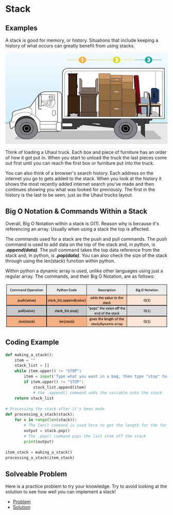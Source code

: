 # **Stack**
## **Examples**

A stack is good for memory, or history. Situations that include keeping a history of what occurs can greatly benefit from using stacks.

![](images/Uhaul_CrossSection.jpg)

Think of loading a Uhaul truck. Each box and piece of furniture has an order of how it got put in. When you start to unload the truck the last pieces come out first until you can reach the first box or furniture put into the truck.

You can also think of a browser's search history. Each address on the internet you go to gets added to the stack. When you look at the history it shows the most recently added internet search you've made and then continues showing you what was looked for previously. The first in the history is the last to be seen, just as the Uhaul trucks layout.

## **Big O Notation & Commands Within a Stack**
Overall, Big O Notation within a stack is O(1). Reason why is because it's referencing an array. Usually when using a stack the top is affected. 

The commands used for a stack are the push and pull commands. The push command is used to add data on the top of the stack and, in python, is ***.append(data)***. The pull command takes the top data reference from the stack and, in python, is ***.pop(data)***. You can also check the size of the stack through using the len(stack) function within python.

Within python a dynamic array is used, unlike other languages using just a regular array. The commands, and their Big O Notation, are as follows:

![](images/Stack_Commands512x512.png)

## **Coding Example**
```python
def making_a_stack():
    item = ""
    stack_list = []
    while item.upper() != "STOP":
        item = input('Type what you want in a bag, then type "stop" to stop: ')
        if item.upper() != "STOP":
            stack_list.append(item) 
            # the .append() command adds the variable onto the stack
    return stack_list

# Processing the stack after it's been made
def processing_a_stack(stack):
    for x in range(len(stack)): 
        # The len() command is used here to get the length for the for loop
        output = stack.pop() 
        # The .pop() command pops the last item off the stack
        print(output)

item_stack = making_a_stack()
processing_a_stack(item_stack)
```

## **Solveable Problem**
Here is a practice problem to try your knowledge. Try to avoid looking at the solution to see how well you can implement a stack!
- [Problem](PythonStuff/01_stackProblem.py)
- [Solution](PythonStuff/01_stackSolution.py)